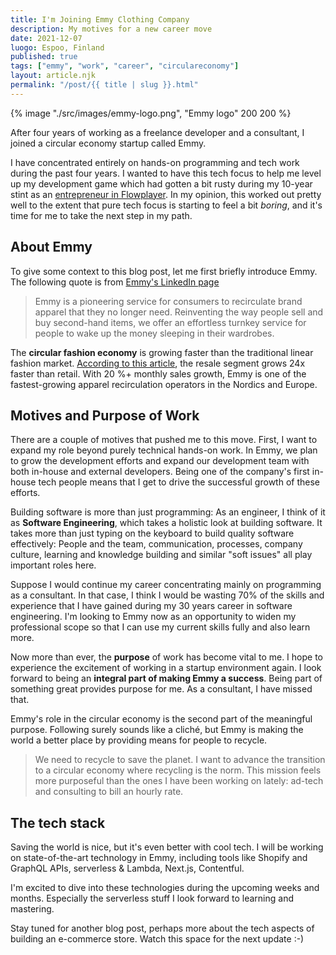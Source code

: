 ```yaml
---
title: I'm Joining Emmy Clothing Company
description: My motives for a new career move
date: 2021-12-07
luogo: Espoo, Finland
published: true
tags: ["emmy", "work", "career", "circulareconomy"]
layout: article.njk
permalink: "/post/{{ title | slug }}.html"
---
```


{% image "./src/images/emmy-logo.png", "Emmy logo" 200 200 %}

After four years of working as a freelance developer and a consultant, I joined a circular economy startup called Emmy.

I have concentrated entirely on hands-on programming and tech work during the past four years. I wanted to have this tech focus to help me level up my development game which had gotten a bit rusty during my 10-year stint as an [entrepreneur in Flowplayer](https://anssipiirainen.com/post/leavingflow/). In my opinion, this worked out pretty well to the extent that pure tech focus is starting to feel a bit _boring_, and it's time for me to take the next step in my path.

## About Emmy

To give some context to this blog post, let me first briefly introduce Emmy. The following quote is from [Emmy's LinkedIn page](https://www.linkedin.com/company/emmy-clothing-company/)

> Emmy is a pioneering service for consumers to recirculate brand apparel that they no longer need. Reinventing the way people sell and buy second-hand items, we offer an effortless turnkey service for people to wake up the money sleeping in their wardrobes.

The **circular fashion economy** is growing faster than the traditional linear fashion market. [According to this article](https://www.therobinreport.com/the-circular-fashion-future/), the resale segment grows 24x faster than retail. With 20 %+ monthly sales growth, Emmy is one of the fastest-growing apparel recirculation operators in the Nordics and Europe.

## Motives and Purpose of Work

There are a couple of motives that pushed me to this move. First, I want to expand my role beyond purely technical hands-on work. In Emmy, we plan to grow the development efforts and expand our development team with both in-house and external developers. Being one of the company's first in-house tech people means that I get to drive the successful growth of these efforts.

Building software is more than just programming: As an engineer, I think of it as **Software Engineering**, which takes a holistic look at building software. It takes more than just typing on the keyboard to build quality software effectively: People and the team, communication, processes, company culture, learning and knowledge building and similar "soft issues" all play important roles here.

Suppose I would continue my career concentrating mainly on programming as a consultant. In that case, I think I would be wasting 70% of the skills and experience that I have gained during my 30 years career in software engineering. I'm looking to Emmy now as an opportunity to widen my professional scope so that I can use my current skills fully and also learn more.

Now more than ever, the **purpose** of work has become vital to me. I hope to experience the excitement of working in a startup environment again. I look forward to being an **integral part of making Emmy a success**. Being part of something great provides purpose for me. As a consultant, I have missed that.

Emmy's role in the circular economy is the second part of the meaningful purpose. Following surely sounds like a cliché, but Emmy is making the world a better place by providing means for people to recycle.

> We need to recycle to save the planet. I want to advance the transition to a circular economy where recycling is the norm. This mission feels more purposeful than the ones I have been working on lately: ad-tech and consulting to bill an hourly rate.

## The tech stack

Saving the world is nice, but it's even better with cool tech. I will be working on state-of-the-art technology in Emmy, including tools like Shopify and GraphQL APIs, serverless & Lambda, Next.js, Contentful.

I'm excited to dive into these technologies during the upcoming weeks and months. Especially the serverless stuff I look forward to learning and mastering.

Stay tuned for another blog post, perhaps more about the tech aspects of building an e-commerce store. Watch this space for the next update :-)
